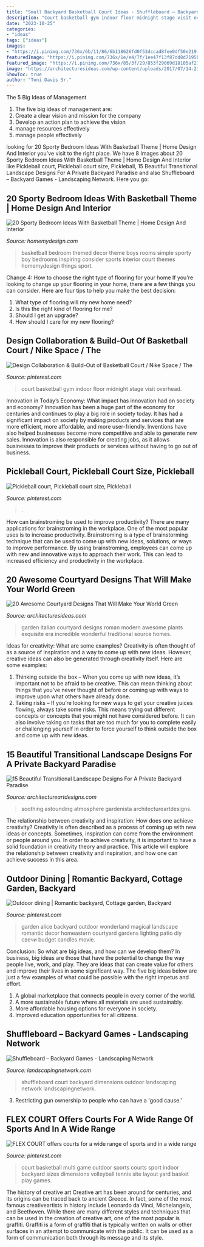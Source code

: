 ```yaml
---
title: "Small Backyard Basketball Court Ideas - Shuffleboard – Backyard Games"
description: "Court basketball gym indoor floor midnight stage visit overhead"
date: "2023-10-25"
categories:
- "ideas"
tags: ["ideas"]
images:
- "https://i.pinimg.com/736x/6b/11/86/6b118626fd0f53dccad8fee0df50e219--basketball-court-nike.jpg"
featuredImage: "https://i.pinimg.com/736x/1e/e4/7f/1ee47f13f87dd8d7195b07c9cbec7fd4--courtyard-gardens-courtyard-ideas.jpg"
featured_image: "https://i.pinimg.com/736x/85/3f/29/853f29069d18105af27382cee5a4a939.jpg"
image: "https://architecturesideas.com/wp-content/uploads/2017/07/14-23.jpg"
ShowToc: true
author: "Toni Davis Sr."
---
```



The 5 Big Ideas of Management
1. The five big ideas of management are: 
1. Create a clear vision and mission for the company 
2. Develop an action plan to achieve the vision 
3. manage resources effectively 
4. manage people effectively 

	

		
looking for 20 Sporty Bedroom Ideas With Basketball Theme | Home Design And Interior you've visit to the right place. We have 8 Images about 20 Sporty Bedroom Ideas With Basketball Theme | Home Design And Interior like Pickleball court, Pickleball court size, Pickleball, 15 Beautiful Transitional Landscape Designs For A Private Backyard Paradise and also Shuffleboard – Backyard Games - Landscaping Network. Here you go:
		
    
## 20 Sporty Bedroom Ideas With Basketball Theme | Home Design And Interior

<img loading=lazy src="http://homemydesign.com/wp-content/uploads/2014/06/basketball-room-decor.jpg" onerror="this.onerror=null;this.src='https://tse2.mm.bing.net/th?id=OIP.1TWFDGytzP_dB4EBiVDAMAHaE8&amp;pid=15.1';" alt="20 Sporty Bedroom Ideas With Basketball Theme | Home Design And Interior">

_Source: homemydesign.com_

>basketball bedroom themed decor theme boys rooms simple sporty boy bedrooms inspiring consider sports interior court themes homemydesign things sport. 

	

Change 4: How to choose the right type of flooring for your home
If you're looking to change up your flooring in your home, there are a few things you can consider. Here are four tips to help you make the best decision: 
1. What type of flooring will my new home need?
2. Is this the right kind of flooring for me?
3. Should I get an upgrade?
4. How should I care for my new flooring?

    
## Design Collaboration &amp; Build-Out Of Basketball Court / Nike Space / The

<img loading=lazy src="https://i.pinimg.com/736x/6b/11/86/6b118626fd0f53dccad8fee0df50e219--basketball-court-nike.jpg" onerror="this.onerror=null;this.src='https://tse2.mm.bing.net/th?id=OIP.W6AyMshJfoC9r3ptoj5xCAHaFq&amp;pid=15.1';" alt="Design Collaboration &amp; Build-Out of Basketball Court / Nike Space / The">

_Source: pinterest.com_

>court basketball gym indoor floor midnight stage visit overhead. 

	

Innovation in Today’s Economy: What impact has innovation had on society and economy?
Innovation has been a huge part of the economy for centuries and continues to play a big role in society today. It has had a significant impact on society by making products and services that are more efficient, more affordable, and more user-friendly. Inventions have also helped businesses become more competitive and able to generate new sales. Innovation is also responsible for creating jobs, as it allows businesses to improve their products or services without having to go out of business.

    
## Pickleball Court, Pickleball Court Size, Pickleball

<img loading=lazy src="https://i.pinimg.com/736x/85/3f/29/853f29069d18105af27382cee5a4a939.jpg" onerror="this.onerror=null;this.src='https://tse4.mm.bing.net/th?id=OIP.qQuMa8tEXjx5A5pfipm46AHaEO&amp;pid=15.1';" alt="Pickleball court, Pickleball court size, Pickleball">

_Source: pinterest.com_

>. 

	

How can brainstroming be used to improve productivity?
There are many applications for brainstroming in the workplace. One of the most popular uses is to increase productivity. Brainstroming is a type of brainstorming technique that can be used to come up with new ideas, solutions, or ways to improve performance. By using brainstroming, employees can come up with new and innovative ways to approach their work. This can lead to increased efficiency and productivity in the workplace.

    
## 20 Awesome Courtyard Designs That Will Make Your World Green

<img loading=lazy src="https://architecturesideas.com/wp-content/uploads/2017/07/14-23.jpg" onerror="this.onerror=null;this.src='https://tse2.mm.bing.net/th?id=OIP.8cYFQzT1MnlSHZH7ElOOugHaFj&amp;pid=15.1';" alt="20 Awesome Courtyard Designs That Will Make Your World Green">

_Source: architecturesideas.com_

>garden italian courtyard designs roman modern awesome plants exquisite era incredible wonderful traditional source homes. 

	

Ideas for creativity: What are some examples?
Creativity is often thought of as a source of inspiration and a way to come up with new ideas. However, creative ideas can also be generated through creativity itself. Here are some examples: 
1. Thinking outside the box – When you come up with new ideas, it’s important not to be afraid to be creative. This can mean thinking about things that you’ve never thought of before or coming up with ways to improve upon what others have already done. 
2. Taking risks – If you’re looking for new ways to get your creative juices flowing, always take some risks. This means trying out different concepts or concepts that you might not have considered before. It can also involve taking on tasks that are too much for you to complete easily or challenging yourself in order to force yourself to think outside the box and come up with new ideas.

    
## 15 Beautiful Transitional Landscape Designs For A Private Backyard Paradise

<img loading=lazy src="https://www.architectureartdesigns.com/wp-content/uploads/2017/04/15-Beautiful-Transitional-Landscape-Designs-For-A-Private-Backyard-Paradise-11.jpg" onerror="this.onerror=null;this.src='https://tse3.mm.bing.net/th?id=OIP.Sh1uekn4zmjdB1-oWqXBgQHaE-&amp;pid=15.1';" alt="15 Beautiful Transitional Landscape Designs For A Private Backyard Paradise">

_Source: architectureartdesigns.com_

>soothing astounding atmosphere gardenista architectureartdesigns. 

	

The relationship between creativity and inspiration: How does one achieve creativity?
Creativity is often described as a process of coming up with new ideas or concepts. Sometimes, inspiration can come from the environment or people around you. In order to achieve creativity, it is important to have a solid foundation in creativity theory and practice. This article will explore the relationship between creativity and inspiration, and how one can achieve success in this area.

    
## Outdoor Dining | Romantic Backyard, Cottage Garden, Backyard

<img loading=lazy src="https://i.pinimg.com/736x/1e/e4/7f/1ee47f13f87dd8d7195b07c9cbec7fd4--courtyard-gardens-courtyard-ideas.jpg" onerror="this.onerror=null;this.src='https://tse3.mm.bing.net/th?id=OIP.LfswtXC9UxN0JKt2apzcsAHaHa&amp;pid=15.1';" alt="Outdoor dining | Romantic backyard, Cottage garden, Backyard">

_Source: pinterest.com_

>garden alice backyard outdoor wonderland magical landscape romantic decor homeastern courtyard gardens lighting patio diy свечи budget candles movie. 

	

Conclusion: So what are big ideas, and how can we develop them?
In business, big ideas are those that have the potential to change the way people live, work, and play. They are ideas that can create value for others and improve their lives in some significant way. The five big ideas below are just a few examples of what could be possible with the right impetus and effort.
1. A global marketplace that connects people in every corner of the world.
2. A more sustainable future where all materials are used sustainably.
3. More affordable housing options for everyone in society. 
4. Improved education opportunities for all citizens. 

    
## Shuffleboard – Backyard Games - Landscaping Network

<img loading=lazy src="https://images.landscapingnetwork.com/pictures/images/500x500Max/site_8/landscaping-network_880.jpg" onerror="this.onerror=null;this.src='https://tse3.mm.bing.net/th?id=OIP._SsDFn17UZCx754sPOEB8gHaLG&amp;pid=15.1';" alt="Shuffleboard – Backyard Games - Landscaping Network">

_Source: landscapingnetwork.com_

>shuffleboard court backyard dimensions outdoor landscaping network landscapingnetwork. 

	

3. Restricting gun ownership to people who can have a 'good cause.'

    
## FLEX COURT Offers Courts For A Wide Range Of Sports And In A Wide Range

<img loading=lazy src="https://i.pinimg.com/736x/e1/a5/5b/e1a55bed60e23d8e6da76afe27545129--outdoor-entertaining-back-yard.jpg" onerror="this.onerror=null;this.src='https://tse4.mm.bing.net/th?id=OIP.3TkAoSSfFHDmeBy_Ku2n8gHaF1&amp;pid=15.1';" alt="FLEX COURT offers courts for a wide range of sports and in a wide range">

_Source: pinterest.com_

>court basketball multi game outdoor sports courts sport indoor backyard sizes dimensions volleyball tennis site layout yard basket play games. 

	

The history of creative art
Creative art has been around for centuries, and its origins can be traced back to ancient Greece. In fact, some of the most famous creativeartists in history include Leonardo da Vinci, Michelangelo, and Beethoven. While there are many different styles and techniques that can be used in the creation of creative art, one of the most popular is graffiti. Graffiti is a form of graffiti that is typically written on walls or other surfaces in an attempt to communicate with the public. It can be used as a form of communication both through its message and its style.

